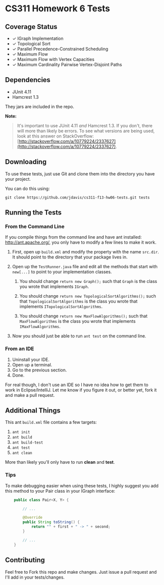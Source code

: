 CS311 Homework 6 Tests
======================

## Coverage Status

- ✓ IGraph Implementation
- ✓ Topological Sort
- ✓ Parallel Precedence-Constrained Scheduling
- ✓ Maximum Flow
- ✓ Maximum Flow with Vertex Capacities
- ✓ Maximum Cardinality Pairwise Vertex-Disjoint Paths

## Dependencies

- JUnit 4.11
- Hamcrest 1.3

They jars are included in the repo.

**Note:**
> It's important to use JUnit 4.11 *and* Hamcrest 1.3. If you don't, there will
> more than likely be errors. To see what versions are being used, look at this
> answer on StackOverflow:
> [http://stackoverflow.com/a/10779224/2337627](http://stackoverflow.com/a/10779224/2337627).

## Downloading

To use these tests, just use Git and clone them into the directory you
have your project.

You can do this using:

    git clone https://github.com/jdavis/cs311-f13-hw06-tests.git tests

## Running the Tests

### From the Command Line

If you compile things from the command line and have ant installed:
http://ant.apache.org/, you only have to modify a few lines to make it
work.

1. First, open up `build.xml` and modify the property with the name `src.dir`.
   It should point to the directory that your package lives in.

2. Open up the `TestRunner.java` file and edit all the methods that start with
   `new[...]` to point to your implementation classes.

   1. You should change `return new Graph();` such that `Graph` is the class
      you wrote that implements `IGraph`.

   2. You should change `return new TopologicalSortAlgorithms();` such that
      `TopologicalSortAlgorithms` is the class you wrote that implements
      `ITopologicalSortAlgorithms`.
   3. You should change `return new MaxFlowAlgorithms();` such that
      `MaxFlowAlgorithms` is the class you wrote that implements
      `IMaxFlowAlgorithms`.

3. Now you should just be able to run `ant test` on the command line.

### From an IDE

1. Uninstall your IDE.
2. Open up a terminal.
3. Go to the previous section.
4. Done.

For real though, I don't use an IDE so I have no idea how to get them to work
in Eclipse/IntelliJ. Let me know if you figure it out, or better yet, fork it
and make a pull request.

## Additional Things

This ant `build.xml` file contains a few targets:

1. `ant init`
2. `ant build`
3. `ant build-test`
4. `ant test`
5. `ant clean`

More than likely you'll only have to run **clean** and **test**.

### Tips

To make debugging easier when using these tests, I highly suggest you add this
method to your Pair class in your IGraph interface:

```java
    public class Pair<X, Y> {

        // ...

        @Override
        public String toString() {
            return "" + first + " -> " + second;
        }

        // ...
    }
```

## Contributing

Feel free to Fork this repo and make changes. Just issue a pull request and
I'll add in your tests/changes.
